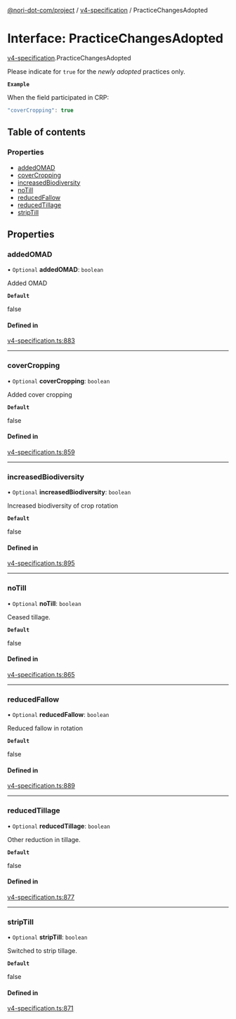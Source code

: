 [@nori-dot-com/project](../README.md) / [v4-specification](../modules/v4_specification.md) / PracticeChangesAdopted

# Interface: PracticeChangesAdopted

[v4-specification](../modules/v4_specification.md).PracticeChangesAdopted

Please indicate for `true` for the *newly adopted* practices only.

**`Example`**

<caption>When the field participated in CRP:</caption>

```js
"coverCropping": true
```

## Table of contents

### Properties

- [addedOMAD](v4_specification.PracticeChangesAdopted.md#addedomad)
- [coverCropping](v4_specification.PracticeChangesAdopted.md#covercropping)
- [increasedBiodiversity](v4_specification.PracticeChangesAdopted.md#increasedbiodiversity)
- [noTill](v4_specification.PracticeChangesAdopted.md#notill)
- [reducedFallow](v4_specification.PracticeChangesAdopted.md#reducedfallow)
- [reducedTillage](v4_specification.PracticeChangesAdopted.md#reducedtillage)
- [stripTill](v4_specification.PracticeChangesAdopted.md#striptill)

## Properties

### addedOMAD

• `Optional` **addedOMAD**: `boolean`

Added OMAD

**`Default`**

false

#### Defined in

[v4-specification.ts:883](https://github.com/nori-dot-eco/nori-dot-com/blob/475ed1b/packages/project/src/v4-specification.ts#L883)

___

### coverCropping

• `Optional` **coverCropping**: `boolean`

Added cover cropping

**`Default`**

false

#### Defined in

[v4-specification.ts:859](https://github.com/nori-dot-eco/nori-dot-com/blob/475ed1b/packages/project/src/v4-specification.ts#L859)

___

### increasedBiodiversity

• `Optional` **increasedBiodiversity**: `boolean`

Increased biodiversity of crop rotation

**`Default`**

false

#### Defined in

[v4-specification.ts:895](https://github.com/nori-dot-eco/nori-dot-com/blob/475ed1b/packages/project/src/v4-specification.ts#L895)

___

### noTill

• `Optional` **noTill**: `boolean`

Ceased tillage.

**`Default`**

false

#### Defined in

[v4-specification.ts:865](https://github.com/nori-dot-eco/nori-dot-com/blob/475ed1b/packages/project/src/v4-specification.ts#L865)

___

### reducedFallow

• `Optional` **reducedFallow**: `boolean`

Reduced fallow in rotation

**`Default`**

false

#### Defined in

[v4-specification.ts:889](https://github.com/nori-dot-eco/nori-dot-com/blob/475ed1b/packages/project/src/v4-specification.ts#L889)

___

### reducedTillage

• `Optional` **reducedTillage**: `boolean`

Other reduction in tillage.

**`Default`**

false

#### Defined in

[v4-specification.ts:877](https://github.com/nori-dot-eco/nori-dot-com/blob/475ed1b/packages/project/src/v4-specification.ts#L877)

___

### stripTill

• `Optional` **stripTill**: `boolean`

Switched to strip tillage.

**`Default`**

false

#### Defined in

[v4-specification.ts:871](https://github.com/nori-dot-eco/nori-dot-com/blob/475ed1b/packages/project/src/v4-specification.ts#L871)
